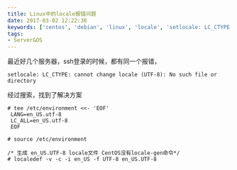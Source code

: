 ```yaml
---
title: Linux中的locale报错问题
date: 2017-03-02 12:22:30
keywords: ['centos', 'debian', 'linux', 'locale', 'setlocale: LC_CTYPE: cannot change locale (UTF-8): No such file or directory']
tags:
- Server&OS
---
```

最近好几个服务器，ssh登录的时候，都有同一个报错，

```
setlocale: LC_CTYPE: cannot change locale (UTF-8): No such file or directory
```

经过搜索，找到了解决方案

```
# tee /etc/environment <<- 'EOF'
 LANG=en_US.utf-8
 LC_ALL=en_US.utf-8
 EOF

# source /etc/environment

/* 生成 en_US.UTF-8 locale文件 CentOS没有locale-gen命令*/
# localedef -v -c -i en_US -f UTF-8 en_US.UTF-8
```
